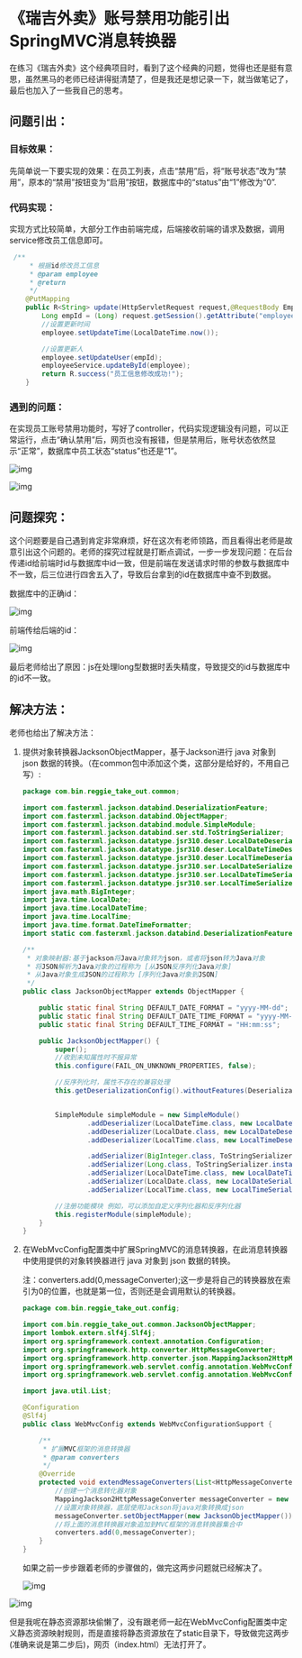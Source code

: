 # 《瑞吉外卖》账号禁用功能引出SpringMVC消息转换器

在练习《瑞吉外卖》这个经典项目时，看到了这个经典的问题，觉得也还是挺有意思，虽然黑马的老师已经讲得挺清楚了，但是我还是想记录一下，就当做笔记了，最后也加入了一些我自己的思考。

## 问题引出：

### 目标效果：

先简单说一下要实现的效果：在员工列表，点击“禁用”后，将“账号状态”改为“禁用”，原本的“禁用”按钮变为“启用”按钮，数据库中的“status”由“1”修改为“0”.

### 代码实现：

实现方式比较简单，大部分工作由前端完成，后端接收前端的请求及数据，调用service修改员工信息即可。

```java
 /**
     * 根据id修改员工信息
     * @param employee
     * @return
     */
    @PutMapping
    public R<String> update(HttpServletRequest request,@RequestBody Employee employee){
        Long empId = (Long) request.getSession().getAttribute("employee");
        //设置更新时间
        employee.setUpdateTime(LocalDateTime.now());

        //设置更新人
        employee.setUpdateUser(empId);
        employeeService.updateById(employee);
        return R.success("员工信息修改成功!");
    }
```

### 遇到的问题：

在实现员工账号禁用功能时，写好了controller，代码实现逻辑没有问题，可以正常运行，点击“确认禁用”后，网页也没有报错，但是禁用后，账号状态依然显示“正常”，数据库中员工状态“status”也还是“1”。

![img](https://img-blog.csdnimg.cn/7204ee2ebb2f432b8d1ca3f2fda8f7b7.png)![点击并拖拽以移动](data:image/gif;base64,R0lGODlhAQABAPABAP///wAAACH5BAEKAAAALAAAAAABAAEAAAICRAEAOw==)

![img](https://cdn.jsdelivr.net/gh/twigIcer/markdown-img@main/imgs/7cf5758b536040e58e518adb1e855044.png)

##  问题探究：

这个问题要是自己遇到肯定非常麻烦，好在这次有老师领路，而且看得出老师是故意引出这个问题的。老师的探究过程就是打断点调试，一步一步发现问题：在后台传递id给前端时id与数据库中id一致，但是前端在发送请求时带的参数与数据库中不一致，后三位进行四舍五入了，导致后台拿到的id在数据库中查不到数据。

数据库中的正确id：

![img](https://img-blog.csdnimg.cn/8abba5e45d114f0193d54acdeb332b99.png)

 前端传给后端的id：

![img](https://cdn.jsdelivr.net/gh/twigIcer/markdown-img@main/imgs/abca65e679ea4e39b9e7aac067cfbc1e.png)

 最后老师给出了原因：js在处理long型数据时丢失精度，导致提交的id与数据库中的id不一致。

## 解决方法：

老师也给出了解决方法： 

1. 提供对象转换器JacksonObjectMapper，基于Jackson进行 java 对象到 json 数据的转换。（在common包中添加这个类，这部分是给好的，不用自己写）:

   ```java
   package com.bin.reggie_take_out.common;
   
   import com.fasterxml.jackson.databind.DeserializationFeature;
   import com.fasterxml.jackson.databind.ObjectMapper;
   import com.fasterxml.jackson.databind.module.SimpleModule;
   import com.fasterxml.jackson.databind.ser.std.ToStringSerializer;
   import com.fasterxml.jackson.datatype.jsr310.deser.LocalDateDeserializer;
   import com.fasterxml.jackson.datatype.jsr310.deser.LocalDateTimeDeserializer;
   import com.fasterxml.jackson.datatype.jsr310.deser.LocalTimeDeserializer;
   import com.fasterxml.jackson.datatype.jsr310.ser.LocalDateSerializer;
   import com.fasterxml.jackson.datatype.jsr310.ser.LocalDateTimeSerializer;
   import com.fasterxml.jackson.datatype.jsr310.ser.LocalTimeSerializer;
   import java.math.BigInteger;
   import java.time.LocalDate;
   import java.time.LocalDateTime;
   import java.time.LocalTime;
   import java.time.format.DateTimeFormatter;
   import static com.fasterxml.jackson.databind.DeserializationFeature.FAIL_ON_UNKNOWN_PROPERTIES;
   
   /**
    * 对象映射器:基于jackson将Java对象转为json，或者将json转为Java对象
    * 将JSON解析为Java对象的过程称为 [从JSON反序列化Java对象]
    * 从Java对象生成JSON的过程称为 [序列化Java对象到JSON]
    */
   public class JacksonObjectMapper extends ObjectMapper {
   
       public static final String DEFAULT_DATE_FORMAT = "yyyy-MM-dd";
       public static final String DEFAULT_DATE_TIME_FORMAT = "yyyy-MM-dd HH:mm:ss";
       public static final String DEFAULT_TIME_FORMAT = "HH:mm:ss";
   
       public JacksonObjectMapper() {
           super();
           //收到未知属性时不报异常
           this.configure(FAIL_ON_UNKNOWN_PROPERTIES, false);
   
           //反序列化时，属性不存在的兼容处理
           this.getDeserializationConfig().withoutFeatures(DeserializationFeature.FAIL_ON_UNKNOWN_PROPERTIES);
   
   
           SimpleModule simpleModule = new SimpleModule()
                   .addDeserializer(LocalDateTime.class, new LocalDateTimeDeserializer(DateTimeFormatter.ofPattern(DEFAULT_DATE_TIME_FORMAT)))
                   .addDeserializer(LocalDate.class, new LocalDateDeserializer(DateTimeFormatter.ofPattern(DEFAULT_DATE_FORMAT)))
                   .addDeserializer(LocalTime.class, new LocalTimeDeserializer(DateTimeFormatter.ofPattern(DEFAULT_TIME_FORMAT)))
   
                   .addSerializer(BigInteger.class, ToStringSerializer.instance)
                   .addSerializer(Long.class, ToStringSerializer.instance)
                   .addSerializer(LocalDateTime.class, new LocalDateTimeSerializer(DateTimeFormatter.ofPattern(DEFAULT_DATE_TIME_FORMAT)))
                   .addSerializer(LocalDate.class, new LocalDateSerializer(DateTimeFormatter.ofPattern(DEFAULT_DATE_FORMAT)))
                   .addSerializer(LocalTime.class, new LocalTimeSerializer(DateTimeFormatter.ofPattern(DEFAULT_TIME_FORMAT)));
   
           //注册功能模块 例如，可以添加自定义序列化器和反序列化器
           this.registerModule(simpleModule);
       }
   }
   ```

2. 在WebMvcConfig配置类中扩展SpringMVC的消息转换器，在此消息转换器中使用提供的对象转换器进行 java 对象到 json 数据的转换。

   注：converters.add(0,messageConverter);这一步是将自己的转换器放在索引为0的位置，也就是第一位，否则还是会调用默认的转换器。

   ```java
   package com.bin.reggie_take_out.config;
   
   import com.bin.reggie_take_out.common.JacksonObjectMapper;
   import lombok.extern.slf4j.Slf4j;
   import org.springframework.context.annotation.Configuration;
   import org.springframework.http.converter.HttpMessageConverter;
   import org.springframework.http.converter.json.MappingJackson2HttpMessageConverter;
   import org.springframework.web.servlet.config.annotation.WebMvcConfigurationSupport;
   import org.springframework.web.servlet.config.annotation.WebMvcConfigurer;
   
   import java.util.List;
   
   @Configuration
   @Slf4j
   public class WebMvcConfig extends WebMvcConfigurationSupport {
   
       /**
        * 扩展MVC框架的消息转换器
        * @param converters
        */
       @Override
       protected void extendMessageConverters(List<HttpMessageConverter<?>> converters) {
           //创建一个消息转化器对象
           MappingJackson2HttpMessageConverter messageConverter = new MappingJackson2HttpMessageConverter();
           //设置对象转换器，底层使用Jackson将java对象转换成json
           messageConverter.setObjectMapper(new JacksonObjectMapper());
           //将上面的消息转换器对象追加到MVC框架的消息转换器集合中
           converters.add(0,messageConverter);
       }
   }
   ```

   如果之前一步步跟着老师的步骤做的，做完这两步问题就已经解决了。

   ![img](https://img-blog.csdnimg.cn/6ae85f60bb8247768b4242d26fbc95f7.png)

![img](https://cdn.jsdelivr.net/gh/twigIcer/markdown-img@main/imgs/b0c99bd3da1242a2a24d7fb84a834785.png)

但是我呢在静态资源那块偷懒了，没有跟老师一起在WebMvcConfig配置类中定义静态资源映射规则，而是直接将静态资源放在了static目录下，导致做完这两步(准确来说是第二步后)，网页（index.html）无法打开了。